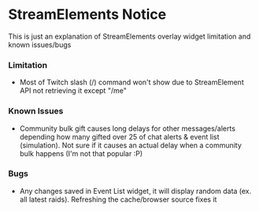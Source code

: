 # StreamElements Notice
This is just an explanation of StreamElements overlay widget limitation and known issues/bugs

### Limitation
- Most of Twitch slash (/) command won't show due to StreamElement API not retrieving it except "/me"

### Known Issues
- Community bulk gift causes long delays for other messages/alerts depending how many gifted over 25 of chat alerts & event list (simulation). Not sure if it causes an actual delay when a community bulk happens (I'm not that popular :P)

### Bugs
- Any changes saved in Event List widget, it will display random data (ex. all latest raids). Refreshing the cache/browser source fixes it
